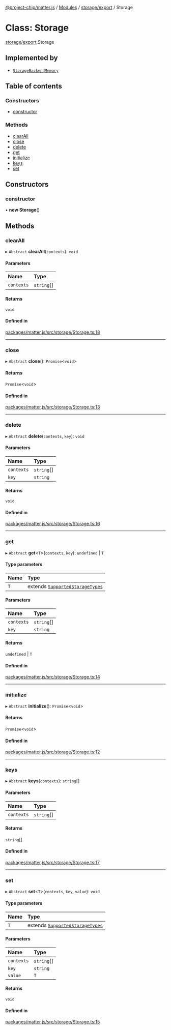 [@project-chip/matter.js](../README.md) / [Modules](../modules.md) / [storage/export](../modules/storage_export.md) / Storage

# Class: Storage

[storage/export](../modules/storage_export.md).Storage

## Implemented by

- [`StorageBackendMemory`](storage_export.StorageBackendMemory.md)

## Table of contents

### Constructors

- [constructor](storage_export.Storage.md#constructor)

### Methods

- [clearAll](storage_export.Storage.md#clearall)
- [close](storage_export.Storage.md#close)
- [delete](storage_export.Storage.md#delete)
- [get](storage_export.Storage.md#get)
- [initialize](storage_export.Storage.md#initialize)
- [keys](storage_export.Storage.md#keys)
- [set](storage_export.Storage.md#set)

## Constructors

### constructor

• **new Storage**()

## Methods

### clearAll

▸ `Abstract` **clearAll**(`contexts`): `void`

#### Parameters

| Name | Type |
| :------ | :------ |
| `contexts` | `string`[] |

#### Returns

`void`

#### Defined in

[packages/matter.js/src/storage/Storage.ts:18](https://github.com/project-chip/matter.js/blob/be83914/packages/matter.js/src/storage/Storage.ts#L18)

___

### close

▸ `Abstract` **close**(): `Promise`<`void`\>

#### Returns

`Promise`<`void`\>

#### Defined in

[packages/matter.js/src/storage/Storage.ts:13](https://github.com/project-chip/matter.js/blob/be83914/packages/matter.js/src/storage/Storage.ts#L13)

___

### delete

▸ `Abstract` **delete**(`contexts`, `key`): `void`

#### Parameters

| Name | Type |
| :------ | :------ |
| `contexts` | `string`[] |
| `key` | `string` |

#### Returns

`void`

#### Defined in

[packages/matter.js/src/storage/Storage.ts:16](https://github.com/project-chip/matter.js/blob/be83914/packages/matter.js/src/storage/Storage.ts#L16)

___

### get

▸ `Abstract` **get**<`T`\>(`contexts`, `key`): `undefined` \| `T`

#### Type parameters

| Name | Type |
| :------ | :------ |
| `T` | extends [`SupportedStorageTypes`](../modules/storage_export.md#supportedstoragetypes) |

#### Parameters

| Name | Type |
| :------ | :------ |
| `contexts` | `string`[] |
| `key` | `string` |

#### Returns

`undefined` \| `T`

#### Defined in

[packages/matter.js/src/storage/Storage.ts:14](https://github.com/project-chip/matter.js/blob/be83914/packages/matter.js/src/storage/Storage.ts#L14)

___

### initialize

▸ `Abstract` **initialize**(): `Promise`<`void`\>

#### Returns

`Promise`<`void`\>

#### Defined in

[packages/matter.js/src/storage/Storage.ts:12](https://github.com/project-chip/matter.js/blob/be83914/packages/matter.js/src/storage/Storage.ts#L12)

___

### keys

▸ `Abstract` **keys**(`contexts`): `string`[]

#### Parameters

| Name | Type |
| :------ | :------ |
| `contexts` | `string`[] |

#### Returns

`string`[]

#### Defined in

[packages/matter.js/src/storage/Storage.ts:17](https://github.com/project-chip/matter.js/blob/be83914/packages/matter.js/src/storage/Storage.ts#L17)

___

### set

▸ `Abstract` **set**<`T`\>(`contexts`, `key`, `value`): `void`

#### Type parameters

| Name | Type |
| :------ | :------ |
| `T` | extends [`SupportedStorageTypes`](../modules/storage_export.md#supportedstoragetypes) |

#### Parameters

| Name | Type |
| :------ | :------ |
| `contexts` | `string`[] |
| `key` | `string` |
| `value` | `T` |

#### Returns

`void`

#### Defined in

[packages/matter.js/src/storage/Storage.ts:15](https://github.com/project-chip/matter.js/blob/be83914/packages/matter.js/src/storage/Storage.ts#L15)
